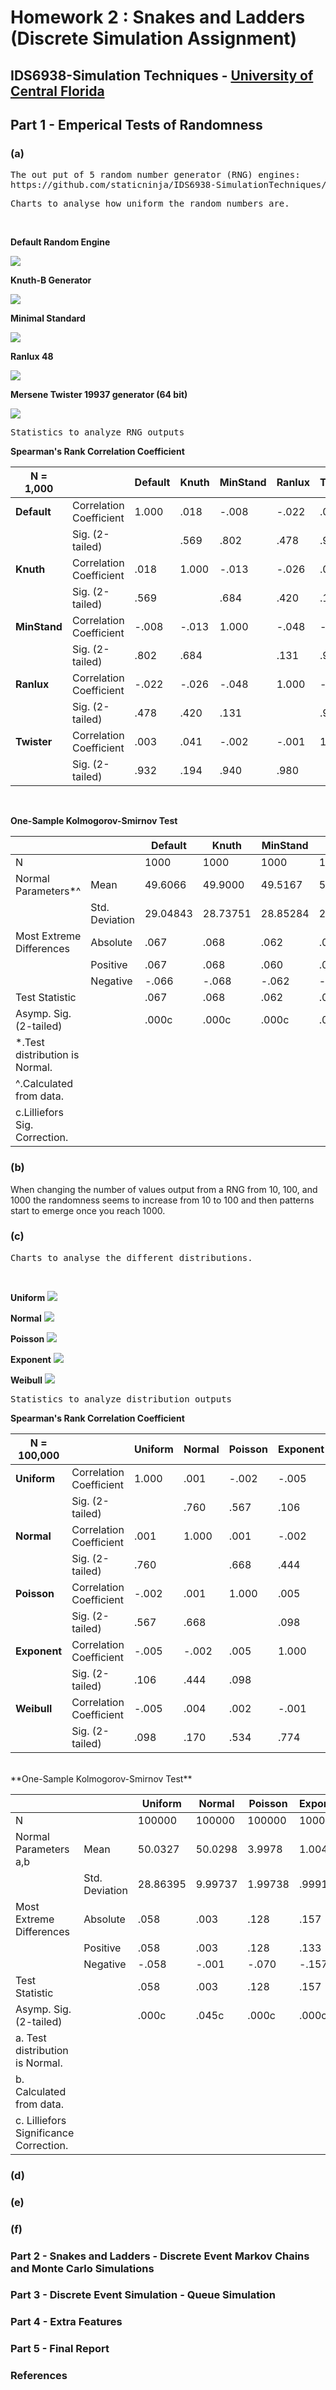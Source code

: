 # Homework 2 : Snakes and Ladders (Discrete Simulation Assignment)
## IDS6938-Simulation Techniques - [University of Central Florida](http://www.ist.ucf.edu/grad/)


## **Part 1 - Emperical Tests of Randomness**

### (a)
<pre>The out put of 5 random number generator (RNG) engines:
https://github.com/staticninja/IDS6938-SimulationTechniques/blob/master/Homework2/images/RNG%20Output.xlsx</pre>

<pre>Charts to analyse how uniform the random numbers are.</pre>
<br>

**Default Random Engine**

![](https://cdn.rawgit.com/staticninja/IDS6938-SimulationTechniques/b45808c9/Homework2/images/Default.svg)
<br>

**Knuth-B Generator**

![](https://cdn.rawgit.com/staticninja/IDS6938-SimulationTechniques/b45808c9/Homework2/images/Knuth.svg)
<br>

**Minimal Standard**

![](https://cdn.rawgit.com/staticninja/IDS6938-SimulationTechniques/b45808c9/Homework2/images/MinStand.svg)
<br>

**Ranlux 48**

![](https://cdn.rawgit.com/staticninja/IDS6938-SimulationTechniques/b45808c9/Homework2/images/Ranlux.svg)
<br>

**Mersene Twister 19937 generator (64 bit)**

![](https://cdn.rawgit.com/staticninja/IDS6938-SimulationTechniques/b45808c9/Homework2/images/Twister.svg)
<br>



































<pre>Statistics to analyze RNG outputs</pre>

**Spearman's Rank Correlation Coefficient**

|	N = 1,000		|						|	Default		|	Knuth			|	MinStand		|	Ranlux			|	Twister			|
|	-------------	|	-------------	|	-------------	|	-------------	|	-------------	|	-------------	|	-------------	|
|	**Default**	|	Correlation Coefficient	|	1.000	|	.018	|	-.008	|	-.022	|	.003	|
|		|	Sig. (2-tailed)	|		|	.569	|	.802	|	.478	|	.932	|
|	**Knuth**	|	Correlation Coefficient	|	.018	|	1.000	|	-.013	|	-.026	|	.041	|
|		|	Sig. (2-tailed)	|	.569	|		|	.684	|	.420	|	.194	|
|	**MinStand**	|	Correlation Coefficient	|	-.008	|	-.013	|	1.000	|	-.048	|	-.002	|
|		|	Sig. (2-tailed)	|	.802	|	.684	|		|	.131	|	.940	|
|	**Ranlux**	|	Correlation Coefficient	|	-.022	|	-.026	|	-.048	|	1.000	|	-.001	|
|		|	Sig. (2-tailed)	|	.478	|	.420	|	.131	|		|	.980	|
|	**Twister**	|	Correlation Coefficient	|	.003	|	.041	|	-.002	|	-.001	|	1.000	|
|		|	Sig. (2-tailed)	|	.932	|	.194	|	.940	|	.980	|		|
<br>

**One-Sample Kolmogorov-Smirnov Test**

|		|		|	Default	|	Knuth	|	MinStand	|	Ranlux	|	Twister	|
|	-------------	|	-------------	|	-------------	|	-------------	|	-------------	|	-------------	|	-------------	|
|	N	|		|	1000	|	1000	|	1000	|	1000	|	1000	|
|	Normal Parameters*^	|	Mean	|	49.6066	|	49.9000	|	49.5167	|	50.2467	|	50.2999	|
|		|	Std. Deviation	|	29.04843	|	28.73751	|	28.85284	|	28.76031	|	27.64012	|
|	Most Extreme Differences	|	Absolute	|	.067	|	.068	|	.062	|	.061	|	.073	|
|		|	Positive	|	.067	|	.068	|	.060	|	.061	|	.059	|
|		|	Negative	|	-.066	|	-.068	|	-.062	|	-.058	|	-.073	|
|	Test Statistic	|		|	.067	|	.068	|	.062	|	.061	|	.073	|
|	Asymp. Sig. (2-tailed)	|		|	.000c	|	.000c	|	.000c	|	.000c	|	.000c	|
|	\*.Test distribution is Normal.	|		|		|		|		|		|		|
|	^.Calculated from data.	|		|		|		|		|		|		|
|	c.Lilliefors Sig. Correction.	|		|		|		|		|		|		|

### (b)

When changing the number of values output from a RNG from 10, 100, and 1000 the randomness seems to increase from 10 to 100 and then patterns start to emerge once you reach 1000.

### (c)

<pre>Charts to analyse the different distributions.</pre>
<br>

**Uniform**
![](https://cdn.rawgit.com/staticninja/IDS6938-SimulationTechniques/98f87e9c/Homework2/images/Uniform.svg)

**Normal**
![](https://cdn.rawgit.com/staticninja/IDS6938-SimulationTechniques/98f87e9c/Homework2/images/Normal.svg)

**Poisson**
![](https://cdn.rawgit.com/staticninja/IDS6938-SimulationTechniques/98f87e9c/Homework2/images/Poisson.svg)

**Exponent**
![](https://cdn.rawgit.com/staticninja/IDS6938-SimulationTechniques/98f87e9c/Homework2/images/Exponental.svg)

**Weibull**
![](https://cdn.rawgit.com/staticninja/IDS6938-SimulationTechniques/98f87e9c/Homework2/images/Weibull.svg)
<br>

<pre>Statistics to analyze distribution outputs</pre>

**Spearman's Rank Correlation Coefficient**

|	N = 100,000	|		|	Uniform	|	Normal	|	Poisson	|	Exponent	|	Weibull	|
|	-------------	|	-------------	|	-------------	|	-------------	|	-------------	|	-------------	|	-------------	|
|	**Uniform**	|	Correlation Coefficient	|	1.000	|	.001	|	-.002	|	-.005	|	-.005	|
|		|	Sig. (2-tailed)	|		|	.760	|	.567	|	.106	|	.098	|
|	**Normal**	|	Correlation Coefficient	|	.001	|	1.000	|	.001	|	-.002	|	.004	|
|		|	Sig. (2-tailed)	|	.760	|		|	.668	|	.444	|	.170	|
|	**Poisson**	|	Correlation Coefficient	|	-.002	|	.001	|	1.000	|	.005	|	.002	|
|		|	Sig. (2-tailed)	|	.567	|	.668	|		|	.098	|	.534	|
|	**Exponent**	|	Correlation Coefficient	|	-.005	|	-.002	|	.005	|	1.000	|	-.001	|
|		|	Sig. (2-tailed)	|	.106	|	.444	|	.098	|		|	.774	|
|	**Weibull**	|	Correlation Coefficient	|	-.005	|	.004	|	.002	|	-.001	|	1.000	|
|		|	Sig. (2-tailed)	|	.098	|	.170	|	.534	|	.774	|		|

<br>
**One-Sample Kolmogorov-Smirnov Test**

|		|		|	Uniform	|	Normal	|	Poisson	|	Exponent	|	Weibull	|
|	-------------	|	-------------	|	-------------	|	-------------	|	-------------	|	-------------	|	-------------	|
|	N	|		|	100000	|	100000	|	100000	|	100000	|	100000	|
|	Normal Parameters a,b	|	Mean	|	50.0327	|	50.0298	|	3.9978	|	1.0043	|	.9998	|
|		|	Std. Deviation	|	28.86395	|	9.99737	|	1.99738	|	.99915	|	1.00365	|
|	Most Extreme Differences	|	Absolute	|	.058	|	.003	|	.128	|	.157	|	.160	|
|		|	Positive	|	.058	|	.003	|	.128	|	.133	|	.135	|
|		|	Negative	|	-.058	|	-.001	|	-.070	|	-.157	|	-.160	|
|	Test Statistic	|		|	.058	|	.003	|	.128	|	.157	|	.160	|
|	Asymp. Sig. (2-tailed)	|		|	.000c	|	.045c	|	.000c	|	.000c	|	.000c	|
|	a. Test distribution is Normal.	|		|		|		|		|		|		|
|	b. Calculated from data.	|		|		|		|		|		|		|
|	c. Lilliefors Significance Correction.	|		|		|		|		|		|		|


### (d)

### (e)

### (f)

### Part 2 - Snakes and Ladders - Discrete Event Markov Chains and Monte Carlo Simulations

### Part 3 - Discrete Event Simulation - Queue Simulation

### Part 4 - Extra Features

### Part 5 - Final Report

### References
